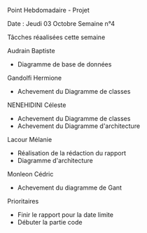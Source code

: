 Point Hebdomadaire - Projet

Date : Jeudi 03 Octobre Semaine n°4



Tâcches réaalisées cette semaine

Audrain Baptiste
- Diagramme de base de données

Gandolfi Hermione 
- Achevement du Diagramme de classes

NENEHIDINI Céleste
- Achevement du Diagramme de classes
- Achevement du Diagramme d'architecture

Lacour Mélanie
- Réalisation de la rédaction du rapport
- Diagramme d'architecture

Monleon Cédric
- Achevement du diagramme de Gant



Prioritaires

- Finir le rapport pour la date limite
- Débuter la partie code
